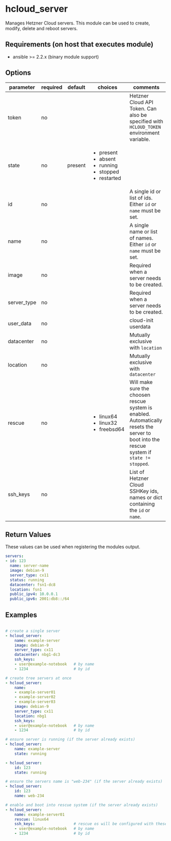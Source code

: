 # hcloud_server

Manages Hetzner Cloud servers. This module can be used to create, modify, delete and reboot servers.

## Requirements (on host that executes module)
- ansible >= 2.2.x (binary module support)

## Options
|parameter|required|default|choices|comments|
|---------|--------|-------|-------|--------|
|token|no|||Hetzner Cloud API Token. Can also be specified with `HCLOUD_TOKEN` environment variable. |
|state|no|present|<ul><li>present</li><li>absent</li><li>running</li><li>stopped</li><li>restarted</li></ul>|  |
| id | no | | | A single id or list of ids. Either `id` or `name` must be set. |
| name | no | | | A single name or list of names. Either `id` or `name` must be set. |
| image | no | | | Required when a server needs to be created. |
| server_type | no | | | Required when a server needs to be created. |
| user_data | no | | | cloud-init userdata |
| datacenter | no | | | Mutually exclusive with `location` |
| location | no | | | Mutually exclusive with `datacenter` |
| rescue | no | | <ul><li>linux64</li><li>linux32</li><li>freebsd64</li></ul> | Will make sure the choosen rescue system is enabled. Automatically resets the server to boot into the rescue system if `state != stopped`. |
| ssh_keys | no | | | List of Hetzner Cloud SSHKey ids, names or dict containing the `id` or `name`. |

## Return Values

These values can be used when registering the modules output.

```yaml
servers:
- id: 123
  name: server-name
  image: debian-9
  server_type: cx11
  status: running
  datacenter: fsn1-dc8
  location: fsn1
  public_ipv4: 10.0.0.1
  public_ipv6: 2001:db8::/64
```

## Examples

```yaml

# create a single server
- hcloud_server:
    name: example-server
    image: debian-9
    server_type: cx11
    datacenter: nbg1-dc3
    ssh_keys:
    - user@example-notebook   # by name
    - 1234                    # by id

# create tree servers at once
- hcloud_server:
    name:
    - example-server01
    - example-server02
    - example-server03
    image: debian-9
    server_type: cx11
    location: nbg1
    ssh_keys:
    - user@example-notebook   # by name
    - 1234                    # by id

# ensure server is running (if the server already exists)
- hcloud_server:
    name: example-server
    state: running

- hcloud_server:
    id: 123
    state: running

# ensure the servers name is "web-234" (if the server already exists)
- hcloud_server:
    id: 123
    name: web-234

# enable and boot into rescue system (if the server already exists)
- hcloud_server:
    name: example-server01
    rescue: linux64
    ssh_keys:                 # rescue os will be configured with these ssh keys
    - user@example-notebook   # by name
    - 1234                    # by id
```
